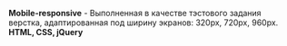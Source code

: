 <b>Mobile-responsive</b> - Выполненная в качестве тэстового задания верстка, адаптированная под ширину экранов: 320px, 720px, 960px. <br>
<b>HTML, CSS, jQuery</b>

